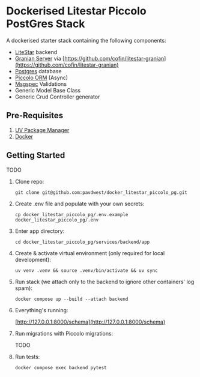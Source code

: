 # Dockerised Litestar Piccolo PostGres Stack

A dockerised starter stack containing the following components:

* [LiteStar](https://litestar.dev/) backend
* [Granian Server](https://github.com/emmett-framework/granian) via [https://github.com/cofin/litestar-granian](https://github.com/cofin/litestar-granian)
* [Postgres](https://www.postgresql.org/) database
* [Piccolo ORM](https://piccolo-orm.readthedocs.io/en/latest/#) (Async)
* [Msgspec](https://jcristharif.com/msgspec/) Validations
* Generic Model Base Class
* Generic Crud Controller generator


## Pre-Requisites

1. [UV Package Manager](https://github.com/astral-sh/uv)
2. [Docker](https://docs.docker.com/get-started/get-docker/)


## Getting Started

TODO

1. Clone repo:

    ```git clone git@github.com:pavdwest/docker_litestar_piccolo_pg.git```

2. Create .env file and populate with your own secrets:

    ```cp docker_litestar_piccolo_pg/.env.example docker_litestar_piccolo_pg/.env```

3. Enter app directory:

    ```cd docker_litestar_piccolo_pg/services/backend/app```

4. Create & activate virtual environment (only required for local development):

    ```uv venv .venv && source .venv/bin/activate && uv sync```

5. Run stack (we attach only to the backend to ignore other containers' log spam):

    ```docker compose up --build --attach backend```

6. Everything's running:

    [http://127.0.0.1:8000/schema](http://127.0.0.1:8000/schema)

7. Run migrations with Piccolo migrations:

    TODO

8. Run tests:

    `docker compose exec backend pytest`
